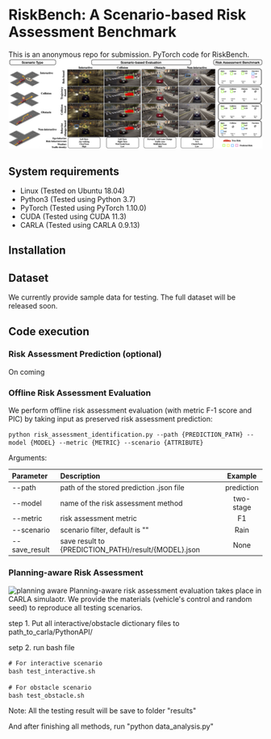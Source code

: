 # RiskBench: A Scenario-based Risk Assessment Benchmark
This is an anonymous repo for submission.
PyTorch code for RiskBench.
![RiskBench](images/teaser2.png)

## System requirements
- Linux (Tested on Ubuntu 18.04)
- Python3 (Tested using Python 3.7)
- PyTorch (Tested using PyTorch 1.10.0)
- CUDA (Tested using CUDA 11.3)
- CARLA (Tested using CARLA 0.9.13)

## Installation

## Dataset
We currently provide sample data for testing. The full dataset will be released soon.

## Code execution

### Risk Assessment Prediction (optional)
On coming

### Offline Risk Assessment Evaluation
We perform offline risk assessment evaluation (with metric F-1 score and PIC) by taking input as preserved risk assessment prediction:
```
python risk_assessment_identification.py --path {PREDICTION_PATH} --model {MODEL} --metric {METRIC} --scenario {ATTRIBUTE}
```

Arguments: 

| Parameter     | Description                                          |  Example   |
| :------------ | :--------------------------------------------------- | :--------: |
| --path        | path of the stored prediction .json file             | prediction |
| --model       | name of the risk assessment method                   | two-stage  |
| --metric      | risk assessment metric                               |     F1     |
| --scenario    | scenario filter, default is ""                       |    Rain    |
| --save_result | save result to {PREDICTION_PATH}/result/{MODEL}.json |    None    |


### Planning-aware Risk Assessment
![planning aware ](images/planning_aware.gif)
Planning-aware risk assessment evaluation takes place in CARLA simulaotr. We provide the materials (vehicle's control and random seed) to reproduce all testing scenarios.

step 1. Put all interactive/obstacle dictionary files to path_to_carla/PythonAPI/

setp 2. run bash file 
```
# For interactive scenario
bash test_interactive.sh

# For obstacle scenario
bash test_obstacle.sh
```
Note: All the testing result will be save to folder "results"

And after finishing all methods, run "python data_analysis.py"
